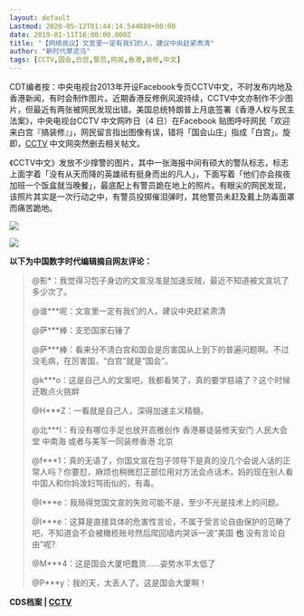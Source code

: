 ```yaml
---
layout: default
Lastmod: 2020-05-12T01:44:14.544880+00:00
date: 2019-01-11T16:00:00.000Z
title: "【网络民议】文宣里一定有我们的人，建议中央赶紧肃清"
author: "新时代草泥马"
tags: [CCTV,国会,白宫,警员,网民,香港,装修,中文]
---
```


CDT编者按：中央电视台2013年开设Facebook专页CCTV中文，不时发布内地及香港新闻，有时会制作图片。近期香港反修例风波持续，CCTV中文亦制作不少图片，但最近有两张被网民发现出错。美国总统特朗普上月底签署《香港人权与民主法案》，中央电视台CCTV 中文网昨日（4 日）在Facebook 贴图呼吁网民「欢迎来白宫『搞装修』」，网民留言指出图像有误，错将「国会山庄」指成「白宫」。旋即，[CCTV](https://chinadigitaltimes.net/chinese/tag/cctv/) 中文网突然删去相关帖文。

《CCTV中文》发放不少撑警的图片，其中一张海报中间有硕大的警队标志，标志上面字着「没有从天而降的英雄祗有挺身而出的凡人」，下面写着「他们亦会挨夜加班一个饭盒就当晚餐」，最底配上有警员跪在地上的照片。有眼尖的网民发现，该照片其实是一次行动之中，有警员投掷催泪弹时，其他警员未赶及戴上防毒面罩而痛苦跪地。

![](https://images.weserv.nl/?url=https%3A//chinadigitaltimes.net/chinese/files/2019/12/78215388_544031246449279_7354468484593483776_n.jpg)

![](https://images.weserv.nl/?url=https%3A//chinadigitaltimes.net/chinese/files/2019/12/1-5.jpg)

**以下为中国数字时代编辑摘自网友评论：**

> @影\*：我觉得习包子身边的文宣没准是加速反贼，最近不知道被文宣坑了多少次了。
> 
> @谁\*\*\*呢：文宣里一定有我们的人，建议中央赶紧肃清
> 
> @萨\*\*\*棒：支恐国家石锤了
> 
> @萨\*\*\*棒：看来分不清白宫和国会是厉害国从上到下的普遍问题啊。不过没毛病，在厉害国，“白宫”就是“国会”。
> 
> @k\*\*\*o：这是自己人的文案吧，我都看笑了，真的要学慈禧了？这个时候还敢点火挑衅
> 
> @H\*\*\*Z：一看就是自己人，深得加速主义精髓。
> 
> @北\*\*\*l：有没有哪位手足也放开高雅创作 香港暴徒装修天安门 人民大会堂 中南海 或者与美军一同装修香港 北京
> 
> @f\*\*\*1：真的无语了，你国文宣在包子领导下是真的没几个会说人话的正常人吗？你要怼，麻烦也稍微怼正部位用对方法会点话术，妈的现在别人看中国人和你妈泼妇骂街似的，有毒。
> 
> @I\*\*\*e：我局得党国文宣的失败可能不是，至少不光是技术上的问题。
> 
> @I\*\*\*e：这算是直接具体的危害性言论，不属于受言论自由保护的范畴了吧，不知道会不会被橄榄账号然后爬回墙内哭诉一波“美国 **也** 没有言论自由”呢?
> 
> @M\*\*\*4：这是国会大厦吧蠢货……姿势水平太低了
> 
> @P\*\*\*y：我的天，太丢人了。这是国会大厦啊！

**CDS档案 | [CCTV](https://chinadigitaltimes.net/space/CCTV)**

